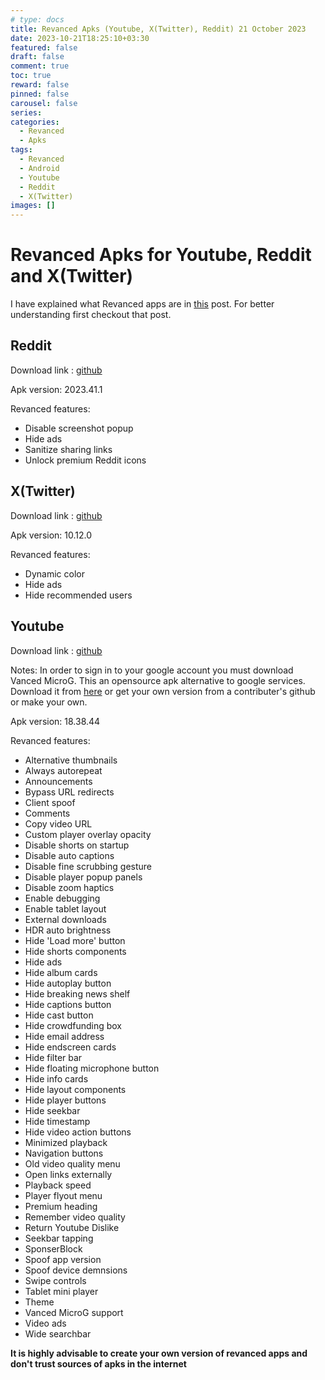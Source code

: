 ```yaml
---
# type: docs 
title: Revanced Apks (Youtube, X(Twitter), Reddit) 21 October 2023
date: 2023-10-21T18:25:10+03:30
featured: false
draft: false
comment: true
toc: true
reward: false
pinned: false
carousel: false
series:
categories:
  - Revanced
  - Apks
tags:
  - Revanced
  - Android
  - Youtube
  - Reddit
  - X(Twitter)
images: []
---
```


# Revanced Apks for Youtube, Reddit and X(Twitter)

I have explained what Revanced apps are in [this](https://maybeparsa.top/posts/revanced/) post. For better understanding first checkout that post.

## Reddit

Download link : [github](https://github.com/parsamrrelax/revancedapks/releases/download/Reddit/reddit-revanced_v2023.41.1.apk)

Apk version: 2023.41.1

Revanced features:
- Disable screenshot popup
- Hide ads
- Sanitize sharing links
- Unlock premium Reddit icons

## X(Twitter)

Download link : [github](https://github.com/parsamrrelax/revancedapks/releases/download/Twitter/x-revanced_v10.12.0-release.0.apk)

Apk version: 10.12.0

Revanced features:
- Dynamic color
- Hide ads
- Hide recommended users

## Youtube

Download link : [github](https://github.com/parsamrrelax/revancedapks/releases/download/Youtube/youtube-revanced_v18.38.44.apk)

Notes: In order to sign in to your google account you must download Vanced MicroG. This an opensource apk alternative to google services. Download it from [here](https://github.com/parsamrrelax/revancedapks/releases/download/Youtube/vanced-microG.apk) or get your own version from a contributer's github or make your own.

Apk version: 18.38.44

Revanced features:
- Alternative thumbnails
- Always autorepeat
- Announcements
- Bypass URL redirects
- Client spoof
- Comments
- Copy video URL
- Custom player overlay opacity
- Disable shorts on startup
- Disable auto captions
- Disable fine scrubbing gesture
- Disable player popup panels
- Disable zoom haptics
- Enable debugging
- Enable tablet layout
- External downloads
- HDR auto brightness
- Hide 'Load more' button
- Hide shorts components
- Hide ads
- Hide album cards
- Hide autoplay button
- Hide breaking news shelf
- Hide captions button
- Hide cast button
- Hide crowdfunding box
- Hide email address
- Hide endscreen cards
- Hide filter bar
- Hide floating microphone button
- Hide info cards
- Hide layout components
- Hide player buttons
- Hide seekbar
- Hide timestamp
- Hide video action buttons
- Minimized playback
- Navigation buttons
- Old video quality menu
- Open links externally
- Playback speed
- Player flyout menu
- Premium heading
- Remember video quality
- Return Youtube Dislike
- Seekbar tapping
- SponserBlock
- Spoof app version
- Spoof device demnsions
- Swipe controls
- Tablet mini player
- Theme
- Vanced MicroG support
- Video ads
- Wide searchbar

**It is highly advisable to create your own version of revanced apps and don't trust sources of apks in the internet**